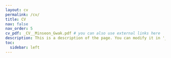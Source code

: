 ```yaml
---
layout: cv
permalink: /cv/
title: CV
nav: false
nav_order: 5
cv_pdf: _CV__Minseon_Gwak.pdf # you can also use external links here
description: This is a description of the page. You can modify it in '_pages/cv.md'. You can also change or remove the top pdf download button.
toc:
  sidebar: left
---
```


